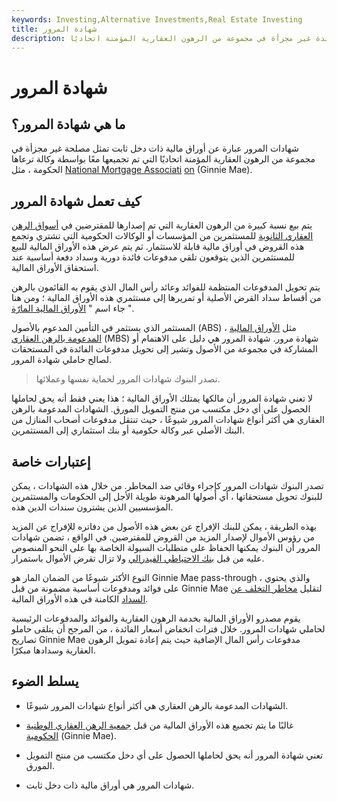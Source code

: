 ```yaml
---
keywords: Investing,Alternative Investments,Real Estate Investing
title: شهادة المرور
description: شهادات المرور هي أوراق مالية ذات دخل ثابت تمثل فائدة غير مجزأة في مجموعة من الرهون العقارية المؤمنة اتحاديًا.
---
```


# شهادة المرور
## ما هي شهادة المرور؟

شهادات المرور عبارة عن أوراق مالية ذات دخل ثابت تمثل مصلحة غير مجزأة في مجموعة من الرهون العقارية المؤمنة اتحاديًا التي تم تجميعها معًا بواسطة وكالة ترعاها الحكومة ، مثل [National Mortgage Associati](/ginniemae) [on](/ginniemae) (Ginnie Mae).

## كيف تعمل شهادة المرور

يتم بيع نسبة كبيرة من الرهون العقارية التي تم إصدارها للمقترضين في [أسواق الرهن العقاري الثانوية](/secondary_mortgage_market) للمستثمرين من المؤسسات أو الوكالات الحكومية التي تشتري وتجمع هذه القروض في أوراق مالية قابلة للاستثمار. ثم يتم عرض هذه الأوراق المالية للبيع للمستثمرين الذين يتوقعون تلقي مدفوعات فائدة دورية وسداد دفعة أساسية عند استحقاق الأوراق المالية.

يتم تحويل المدفوعات المنتظمة للفوائد وعائد رأس المال الذي يقوم به القائمون بالرهن من أقساط سداد القرض الأصلية أو تمريرها إلى مستثمري هذه الأوراق المالية ؛ ومن هنا جاء اسم " [الأوراق المالية المارّة](/passthroughsecurity) ".

المستثمر الذي يستثمر في التأمين المدعوم بالأصول (ABS) ، مثل [الأوراق المالية المدعومة بالرهن العقاري](/mbs) (MBS) شهادة مرور. شهادة المرور هي دليل على الاهتمام أو المشاركة في مجموعة من الأصول وتشير إلى تحويل مدفوعات الفائدة في المستحقات لصالح حاملي شهادة المرور.

> تصدر البنوك شهادات المرور لحماية نفسها وعملائها.

>

لا تعني شهادة المرور أن مالكها يمتلك الأوراق المالية ؛ هذا يعني فقط أنه يحق لحاملها الحصول على أي دخل مكتسب من منتج التمويل المورق. الشهادات المدعومة بالرهن العقاري هي أكثر أنواع شهادات المرور شيوعًا ، حيث تنتقل مدفوعات أصحاب المنازل من البنك الأصلي عبر وكالة حكومية أو بنك استثماري إلى المستثمرين.

## إعتبارات خاصة

تصدر البنوك شهادات المرور كإجراء وقائي ضد المخاطر. من خلال هذه الشهادات ، يمكن للبنوك تحويل مستحقاتها ، أي أصولها المرهونة طويلة الأجل إلى الحكومات والمستثمرين المؤسسيين الذين يشترون سندات الدين هذه.

بهذه الطريقة ، يمكن للبنك الإفراج عن بعض هذه الأصول من دفاتره للإفراج عن المزيد من رؤوس الأموال لإصدار المزيد من القروض للمقترضين. في الواقع ، تضمن شهادات المرور أن البنوك يمكنها الحفاظ على متطلبات السيولة الخاصة بها على النحو المنصوص عليه من قبل [بنك الاحتياطي الفيدرالي](/federalreservebank) ولا تزال تقرض الأموال باستمرار.

النوع الأكثر شيوعًا من الضمان المار هو Ginnie Mae pass-through ، والذي يحتوي على فوائد ومدفوعات أساسية مضمونة من قبل Ginnie Mae لتقليل [مخاطر التخلف عن السداد](/defaultrisk) الكامنة في هذه الأوراق المالية.

يقوم مصدرو الأوراق المالية بخدمة الرهون العقارية والفوائد والمدفوعات الرئيسية لحاملي شهادات المرور. خلال فترات انخفاض أسعار الفائدة ، من المرجح أن يتلقى حاملو تصاريح Ginnie Mae مدفوعات رأس المال الإضافية حيث يتم إعادة تمويل الرهون العقارية وسدادها مبكرًا.

## يسلط الضوء

- الشهادات المدعومة بالرهن العقاري هي أكثر أنواع شهادات المرور شيوعًا.

- غالبًا ما يتم تجميع هذه الأوراق المالية من قبل [جمعية الرهن العقاري الوطنية الحكومية](/ginniemae) (Ginnie Mae).

- تعني شهادة المرور أنه يحق لحاملها الحصول على أي دخل مكتسب من منتج التمويل المورق.

- شهادات المرور هي أوراق مالية ذات دخل ثابت.

